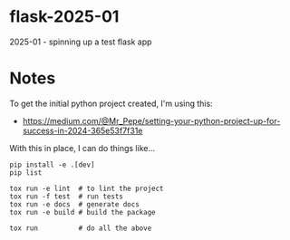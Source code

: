 # flask-2025-01

2025-01 - spinning up a test flask app

# Notes

To get the initial python project created, I'm using this:
* https://medium.com/@Mr_Pepe/setting-your-python-project-up-for-success-in-2024-365e53f7f31e

With this in place, I can do things like...

```
pip install -e .[dev]
pip list

tox run -e lint  # to lint the project
tox run -f test  # run tests
tox run -e docs  # generate docs
tox run -e build # build the package

tox run          # do all the above
```
